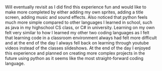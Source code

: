 Will eventually revisit as I did find this experience fun and would like to make more completed by either adding my own sprites, adding a title screen, adding music and sound effects. Also noticed that python feels much more simple compared to other languages I learned in school, such as java in my highschool CS class, or C# in university. Learning on my own felt very similar to how I learned my other two coding languages as I felt that learning code in a classroom environment always had felt more difficult and at the end of the day I always fell back on learning through youtube videos instead of the classes slideshows. At the end of the day I enjoyed this experience and planned on creating more complex projects in the future using python as it seems like the most straight-forward coding language.
